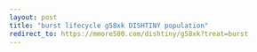 ```yaml
---
layout: post
title: "burst lifecycle g58xk DISHTINY population"
redirect_to: https://mmore500.com/dishtiny/g58xk?treat=burst
---
```

